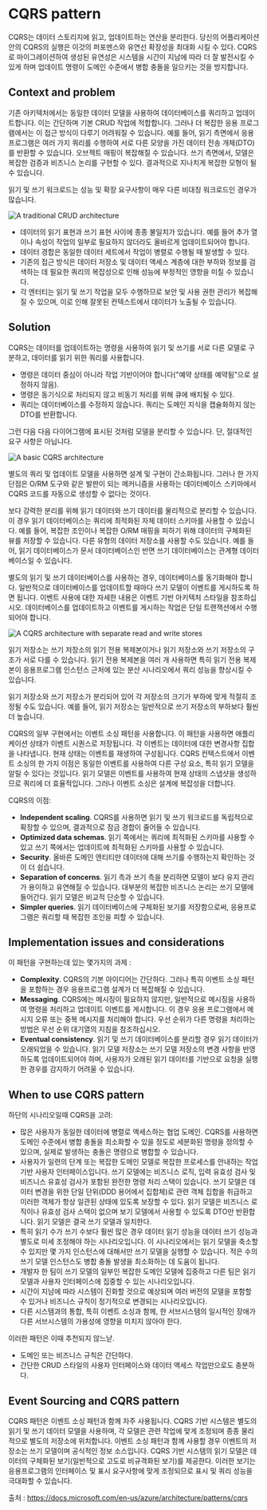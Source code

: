 # CQRS pattern

CQRS는 데이터 스토리지에 읽고, 업데이트하는 연산을 분리한다. 당신의 어플리케이션안의 CQRS의 실행은 이것의 퍼포멘스와 유연선 확장성을 최대화 시킬 수 있다. CQRS로 마이그레이션하여 생성된 유연성은 시스템을 시간이 지남에 따라 더 잘 발전시킬 수 있게 하며 업데이트 명령이 도메인 수준에서 병합 충돌을 일으키는 것을 방지합니다.

## Context and problem

기존 아키텍처에서는 동일한 데이터 모델을 사용하여 데이터베이스를 쿼리하고 업데이트합니다. 이는 간단하며 기본 CRUD 작업에 적합합니다. 그러나 더 복잡한 응용 프로그램에서는 이 접근 방식이 다루기 어려워질 수 있습니다. 예를 들어, 읽기 측면에서 응용 프로그램은 여러 가지 쿼리를 수행하여 서로 다른 모양을 가진 데이터 전송 개체(DTO)를 반환할 수 있습니다. 오브젝트 매핑이 복잡해질 수 있습니다. 쓰기 측면에서, 모델은 복잡한 검증과 비즈니스 논리를 구현할 수 있다. 결과적으로 지나치게 복잡한 모형이 될 수 있습니다.

읽기 및 쓰기 워크로드는 성능 및 확장 요구사항이 매우 다른 비대칭 워크로드인 경우가 많습니다.

![A traditional CRUD architecture](https://docs.microsoft.com/en-us/azure/architecture/patterns/_images/command-and-query-responsibility-segregation-cqrs-tradition-crud.png)

- 데이터의 읽기 표현과 쓰기 표현 사이에 종종 불일치가 있습니다. 예를 들어 추가 열이나 속성이 작업의 일부로 필요하지 않더라도 올바르게 업데이트되어야 합니다.
- 데이터 경합은 동일한 데이터 세트에서 작업이 병렬로 수행될 때 발생할 수 있다.
- 기존의 접근 방식은 데이터 저장소 및 데이터 액세스 계층에 대한 부하와 정보를 검색하는 데 필요한 쿼리의 복잡성으로 인해 성능에 부정적인 영향을 미칠 수 있습니다.
- 각 엔터티는 읽기 및 쓰기 작업을 모두 수행하므로 보안 및 사용 권한 관리가 복잡해질 수 있으며, 이로 인해 잘못된 컨텍스트에서 데이터가 노출될 수 있습니다.

## Solution

CQRS는 데이터를 업데이트하는 명령을 사용하여 읽기 및 쓰기를 서로 다른 모델로 구분하고, 데이터를 읽기 위한 쿼리를 사용합니다.

- 명령은 데이터 중심이 아니라 작업 기반이어야 합니다("예약 상태를 예약됨"으로 설정하지 않음).
- 명령은 동기식으로 처리되지 않고 비동기 처리를 위해 큐에 배치될 수 있다.
- 쿼리는 데이터베이스를 수정하지 않습니다. 쿼리는 도메인 지식을 캡슐화하지 않는 DTO를 반환합니다.

그런 다음 다음 다이어그램에 표시된 것처럼 모델을 분리할 수 있습니다. 단, 절대적인 요구 사항은 아닙니다.

![A basic CQRS architecture](https://docs.microsoft.com/en-us/azure/architecture/patterns/_images/command-and-query-responsibility-segregation-cqrs-basic.png)

별도의 쿼리 및 업데이트 모델을 사용하면 설계 및 구현이 간소화됩니다. 그러나 한 가지 단점은 O/RM 도구와 같은 발판이 되는 메커니즘을 사용하는 데이터베이스 스키마에서 CQRS 코드를 자동으로 생성할 수 없다는 것이다.

보다 강력한 분리를 위해 읽기 데이터와 쓰기 데이터를 물리적으로 분리할 수 있습니다. 이 경우 읽기 데이터베이스는 쿼리에 최적화된 자체 데이터 스키마를 사용할 수 있습니다. 예를 들어, 복잡한 조인이나 복잡한 O/RM 매핑을 피하기 위해 데이터의 구체화된 뷰를 저장할 수 있습니다. 다른 유형의 데이터 저장소를 사용할 수도 있습니다. 예를 들어, 읽기 데이터베이스가 문서 데이터베이스인 반면 쓰기 데이터베이스는 관계형 데이터베이스일 수 있습니다.

별도의 읽기 및 쓰기 데이터베이스를 사용하는 경우, 데이터베이스를 동기화해야 합니다. 일반적으로 데이터베이스를 업데이트할 때마다 쓰기 모델이 이벤트를 게시하도록 하면 됩니다. 이벤트 사용에 대한 자세한 내용은 이벤트 기반 아키텍처 스타일을 참조하십시오. 데이터베이스를 업데이트하고 이벤트를 게시하는 작업은 단일 트랜잭션에서 수행되어야 합니다.

![A CQRS architecture with separate read and write stores](https://docs.microsoft.com/en-us/azure/architecture/patterns/_images/command-and-query-responsibility-segregation-cqrs-separate-stores.png)

읽기 저장소는 쓰기 저장소의 읽기 전용 복제본이거나 읽기 저장소와 쓰기 저장소의 구조가 서로 다를 수 있습니다. 읽기 전용 복제본을 여러 개 사용하면 특히 읽기 전용 복제본이 응용프로그램 인스턴스 근처에 있는 분산 시나리오에서 쿼리 성능을 향상시킬 수 있습니다.

읽기 저장소와 쓰기 저장소가 분리되어 있어 각 저장소의 크기가 부하에 맞게 적절히 조정될 수도 있습니다. 예를 들어, 읽기 저장소는 일반적으로 쓰기 저장소의 부하보다 훨씬 더 높습니다.

CQRS의 일부 구현에서는 이벤트 소싱 패턴을 사용합니다. 이 패턴을 사용하면 애플리케이션 상태가 이벤트 시퀀스로 저장됩니다. 각 이벤트는 데이터에 대한 변경사항 집합을 나타냅니다. 현재 상태는 이벤트를 재생하여 구성됩니다. CQRS 컨텍스트에서 이벤트 소싱의 한 가지 이점은 동일한 이벤트를 사용하여 다른 구성 요소, 특히 읽기 모델을 알릴 수 있다는 것입니다. 읽기 모델은 이벤트를 사용하여 현재 상태의 스냅샷을 생성하므로 쿼리에 더 효율적입니다. 그러나 이벤트 소싱은 설계에 복잡성을 더합니다.

CQRS의 이점:

- **Independent scaling**. CQRS를 사용하면 읽기 및 쓰기 워크로드를 독립적으로 확장할 수 있으며, 결과적으로 잠금 경합이 줄어들 수 있습니다.
- **Optimized data schemas**. 읽기 쪽에서는 쿼리에 최적화된 스키마를 사용할 수 있고 쓰기 쪽에서는 업데이트에 최적화된 스키마를 사용할 수 있습니다.
- **Security**. 올바른 도메인 엔티티만 데이터에 대해 쓰기를 수행하는지 확인하는 것이 더 쉽습니다.
- **Separation of concerns**. 읽기 측과 쓰기 측을 분리하면 모델이 보다 유지 관리가 용이하고 유연해질 수 있습니다. 대부분의 복잡한 비즈니스 논리는 쓰기 모델에 들어간다. 읽기 모델은 비교적 단순할 수 있습니다.
- **Simpler queries**. 읽기 데이터베이스에 구체화된 보기를 저장함으로써, 응용프로그램은 쿼리할 때 복잡한 조인을 피할 수 있습니다.



## Implementation issues and considerations

이 패턴을 구현하는데 있는 몇가지의 과제 :

- **Complexity**. CQRS의 기본 아이디어는 간단하다. 그러나 특히 이벤트 소싱 패턴을 포함하는 경우 응용프로그램 설계가 더 복잡해질 수 있습니다.
- **Messaging**. CQRS에는 메시징이 필요하지 않지만, 일반적으로 메시징을 사용하여 명령을 처리하고 업데이트 이벤트를 게시합니다. 이 경우 응용 프로그램에서 메시지 오류 또는 중복 메시지를 처리해야 합니다. 우선 순위가 다른 명령을 처리하는 방법은 우선 순위 대기열의 지침을 참조하십시오.
- **Eventual consistency**. 읽기 및 쓰기 데이터베이스를 분리할 경우 읽기 데이터가 오래되었을 수 있습니다. 읽기 모델 저장소는 쓰기 모델 저장소의 변경 사항을 반영하도록 업데이트되어야 하며, 사용자가 오래된 읽기 데이터를 기반으로 요청을 실행한 경우를 감지하기 어려울 수 있습니다.



## When to use CQRS pattern

하단의 시나리오일때 CQRS을 고려:

- 많은 사용자가 동일한 데이터에 병렬로 액세스하는 협업 도메인. CQRS를 사용하면 도메인 수준에서 병합 충돌을 최소화할 수 있을 정도로 세분화된 명령을 정의할 수 있으며, 실제로 발생하는 충돌은 명령으로 병합할 수 있습니다.
- 사용자가 일련의 단계 또는 복잡한 도메인 모델로 복잡한 프로세스를 안내하는 작업 기반 사용자 인터페이스입니다. 쓰기 모델에는 비즈니스 로직, 입력 유효성 검사 및 비즈니스 유효성 검사가 포함된 완전한 명령 처리 스택이 있습니다. 쓰기 모델은 데이터 변경을 위한 단일 단위(DDD 용어에서 집합체)로 관련 객체 집합을 취급하고 이러한 객체가 항상 일관된 상태에 있도록 보장할 수 있다. 읽기 모델은 비즈니스 로직이나 유효성 검사 스택이 없으며 보기 모델에서 사용할 수 있도록 DTO만 반환합니다. 읽기 모델은 결국 쓰기 모델과 일치한다.
- 특히 읽기 수가 쓰기 수보다 훨씬 많은 경우 데이터 읽기 성능을 데이터 쓰기 성능과 별도로 미세 조정해야 하는 시나리오입니다. 이 시나리오에서는 읽기 모델을 축소할 수 있지만 몇 가지 인스턴스에 대해서만 쓰기 모델을 실행할 수 있습니다. 적은 수의 쓰기 모델 인스턴스도 병합 충돌 발생을 최소화하는 데 도움이 됩니다.
- 개발자 한 팀이 쓰기 모델의 일부인 복잡한 도메인 모델에 집중하고 다른 팀은 읽기 모델과 사용자 인터페이스에 집중할 수 있는 시나리오입니다.
- 시간이 지남에 따라 시스템이 진화할 것으로 예상되며 여러 버전의 모델을 포함할 수 있거나 비즈니스 규칙이 정기적으로 변경되는 시나리오입니다.
- 다른 시스템과의 통합, 특히 이벤트 소싱과 함께, 한 서브시스템의 일시적인 장애가 다른 서브시스템의 가용성에 영향을 미치지 않아야 한다.

이러한 패턴은 이때 추천되지 않느낟.

- 도메인 또는 비즈니스 규칙은 간단하다.
- 간단한 CRUD 스타일의 사용자 인터페이스와 데이터 액세스 작업만으로도 충분하다.



## Event Sourcing and CQRS pattern

CQRS 패턴은 이벤트 소싱 패턴과 함께 자주 사용됩니다. CQRS 기반 시스템은 별도의 읽기 및 쓰기 데이터 모델을 사용하며, 각 모델은 관련 작업에 맞게 조정되며 종종 물리적으로 별도의 저장소에 위치합니다. 이벤트 소싱 패턴과 함께 사용할 경우 이벤트의 저장소는 쓰기 모델이며 공식적인 정보 소스입니다. CQRS 기반 시스템의 읽기 모델은 데이터의 구체화된 보기(일반적으로 고도로 비규격화된 보기)를 제공한다. 이러한 보기는 응용프로그램의 인터페이스 및 표시 요구사항에 맞게 조정되므로 표시 및 쿼리 성능을 극대화할 수 있습니다.

출처 : https://docs.microsoft.com/en-us/azure/architecture/patterns/cqrs